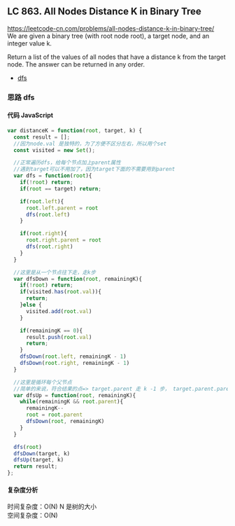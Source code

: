## LC 863. All Nodes Distance K in Binary Tree

https://leetcode-cn.com/problems/all-nodes-distance-k-in-binary-tree/  
We are given a binary tree (with root node root), a target node, and an integer value k.

Return a list of the values of all nodes that have a distance k from the target node. The answer can be returned in any order.

- [dfs](#思路-dfs)

### 思路 dfs

#### 代码 JavaScript

```JavaScript
var distanceK = function(root, target, k) {
  const result = [];
  //因为node.val 是独特的，为了方便不区分左右，所以用个set
  const visited = new Set();

  //正常遍历dfs，给每个节点加上parent属性
  //遇到target可以不用加了，因为target下面的不需要用到parent
  var dfs = function(root){
    if(!root) return;
    if(root == target) return;

    if(root.left){
      root.left.parent = root
      dfs(root.left)
    }

    if(root.right){
      root.right.parent = root
      dfs(root.right)
    }
  }

  //这里是从一个节点往下走，走k步
  var dfsDown = function(root, remainingK){
    if(!root) return;
    if(visited.has(root.val)){
      return;
    }else {
      visited.add(root.val)
    }

    if(remainingK == 0){
      result.push(root.val)
      return;
    }
    dfsDown(root.left, remainingK - 1)
    dfsDown(root.right, remainingK - 1)
  }

  //这里是循环每个父节点
  //简单的来说，符合结果的点=> target.parent 走 k -1 步， target.parent.parent 走 k-2 步
  var dfsUp = function(root, remainingK){
    while(remainingK && root.parent){
      remainingK--
      root = root.parent
      dfsDown(root, remainingK)
    }
  }

  dfs(root)
  dfsDown(target, k)
  dfsUp(target, k)
  return result;
};

```

#### 复杂度分析

时间复杂度：O(N) N 是树的大小 </br>
空间复杂度：O(N)
